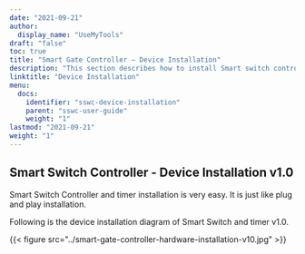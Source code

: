 ```yaml
---
date: "2021-09-21"
author:
  display_name: "UseMyTools"
draft: "false"
toc: true
title: "Smart Gate Controller – Device Installation"
description: "This section describes how to install Smart switch controller and timer."
linktitle: "Device Installation"
menu:
  docs:
    identifier: "sswc-device-installation"
    parent: "sswc-user-guide"
    weight: "1"
lastmod: "2021-09-21"
weight: "1"
---
```


## Smart Switch Controller - Device Installation v1.0 ##

Smart Switch Controller and timer installation is very easy. It is just like plug and play installation.

Following is the device installation diagram of Smart Switch and timer v1.0.

{{< figure src="../smart-gate-controller-hardware-installation-v10.jpg" >}}
